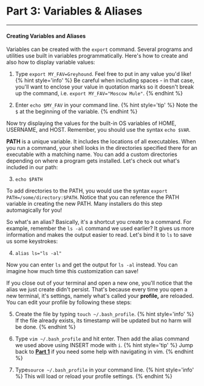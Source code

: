 # Part 3: Variables & Aliases

---

#### Creating Variables and Aliases

Variables can be created with the `export` command. Several programs and utilities use built in variables programmatically. Here's how to create and also how to display variable values:

1. Type `export MY_FAV=Greyhound`. Feel free to put in any value you'd like!
    {% hint style='info' %}
Be careful when including spaces - in that case, you'll want to enclose your value in quotation marks so it doesn't break up the command, i.e. `export MY_FAV="Moscow Mule"`.
    {% endhint %}

2. Enter `echo $MY_FAV` in your command line.
    {% hint style='tip' %}
Note the `$` at the beginning of the variable.
    {% endhint %}

  Now try displaying the values for the built-in OS variables of HOME, USERNAME, and HOST. Remember, you should use the syntax `echo $VAR`.

  **PATH** is a unique variable. It includes the locations of all executables. When you run a command, your shell looks in the directories specified there for an executable with a matching name. You can add a custom directories depending on where a program gets installed. Let's check out what's included in our path:

3. `echo $PATH`

  To add directories to the PATH, you would use the syntax `export PATH=/some/directory:$PATH`. Notice that you can reference the PATH variable in creating the new PATH. Many installers do this step automagically for you!

  So what's an alias? Basically, it's a shortcut you create to a command. For example, remember the `ls -al` command we used earlier? It gives us more information and makes the output easier to read. Let's bind it to `ls` to save us some keystrokes:

4. `alias ls="ls -al"`

  Now you can enter `ls` and get the output for `ls -al` instead. You can imagine how much time this customization can save!

  If you close out of your terminal and open a new one, you'll notice that the alias we just create didn't persist. That's because every time you open a new terminal, it's settings, namely what's called your **profile,** are reloaded. You can edit your profile by following these steps:

5. Create the file by typing `touch ~/.bash_profile`.
    {% hint style='info' %}
If the file already exists, its timestamp will be updated but no harm will be done.
    {% endhint %}

6. Type `vim ~/.bash_profile` and hit enter. Then add the alias command we used above using INSERT mode with `i`.
    {% hint style='tip' %}
Jump back to [**Part 1**](/part-1-navigation-and-basics.md) if you need some help with navigating in vim.
    {% endhint %}

7. Type`source ~/.bash_profile` in your command line.
    {% hint style='info' %}
This will load or reload your profile settings.
    {% endhint %}

